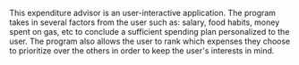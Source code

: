 This expenditure advisor is an user-interactive application. The program takes in several factors from the user such as: salary, food habits, money spent on gas, etc to conclude a sufficient spending plan personalized to the user. The program also allows the user to rank which expenses they choose to prioritize over the others in order to keep the user's interests in mind.

